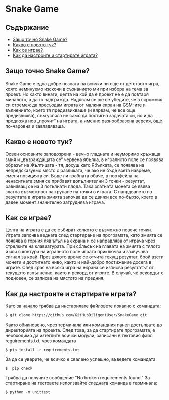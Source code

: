 # Snake Game

## Съдържание
* [Защо точно Snake Game?](#Защо-точно-Snake-Game?)
* [Какво е новото тук?](#Какво-е-новото-тук?)
* [Как се играе?](#Как-се-играе?)
* [Как да настроите и стартирате играта?](#Как-да-настроите-и-стартирате-играта?)

## Защо точно Snake Game?
  Snake Game е една добре позната на всички ни още от детството игра, която неминуемо изскочи в съзнанието ми при избора на тема за проект. Но както винаги, целта на кой да е проект не е да повтаря миналото, а да го надгражда. Надявам се ще се убедите, че в скромния си стремеж да пресъздам играта от малкия екран на GSM-ите и вълнението, което тя предизвикваше (и вярвам, че все още предизвиква), съм успяла не само да постигна задачата си, но и да предложа нов „прочит“ на играта, а именно разнообразена версия, още по-чаровна и завладяваща. 

## Какво е новото тук?
  Освен основните заподозрени - вечно гладната и неуморимо кръжаща змия и „възраждащата се“ червена ябълка, в игралното поле се появява образът на Жълтицата - тя, досущ като Ябълката, се появява на непредсказуемо място с разликата, че ако не бъде взета навреме, сменя позицията си. Бъде ли грабната обаче, в портфейла на ненаситната змия се прибавят допълнителни 3 точки - резултат, равняващ се на 3 погълнати плода. Така златната монета се явява златна възможност за трупане на точки в играта. С напрдването на резултата в играта змията започва да се движи все по-бързо, което в даден момент значително затруднява играча.
  
## Как се играе?
 Целта на играта е да се събират колкото е възможно повече точки. Играта започва веднага след стартиране на програмата, като змията се появява в горния ляв ъгъл на екрана и се направлява от играча чрез стрелките на клавиатурата. При сблъсък на главата на змията с тялото й или с контура на игралното поле играта приключва и зазвучава сигнал за край.
 През цялото време се отчита текущ резултат, брой взети монети и достигнато ниво, както и най-добро постижение досега в игрите. След края на всяка игра на екрана се изписва резултатът от текущото изпълнение, както и рекорд от игрите. В случай, че рекордът е подновен, се записва на мястото на предния.

## Как да настроите и стартирате играта?
  Като за начало трябва да инстарилате файловете локално с командата:
  ```
  $ git clone https://github.com/GitHubDiligentUser/SnakeGame.git
  ```
  Както обикновено, чрез терминала или командния панел достъпвате до директорията на проекта. След това, за да стартирате програмата, е необходимо да изтеглите всички модули, записани в тектовия файл reguirements.txt, чрез командата
  ```
  $ pip install -r requirements.txt
  ```
  За да се уверите, че всичко е свалено успешно, въведете командата
  ```
  $  pip check
  ```
  Трябва да получите съобщение "No broken requirements found."
  За стартиране на тестовете използвайте следната команда в терминала:
  ```
  $ python -m unittest
  ```
